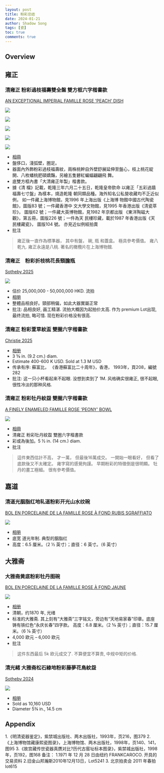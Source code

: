 ```yaml
---
layout: post
title: 粉彩总结
date: 2024-01-21
author: Shadow Song
tags: [瓷]
toc: true
comments: true
---
```


## Overview



## 雍正

### 清雍正 粉彩過枝福壽雙全盤 雙方框六字楷書款

[AN EXCEPTIONAL IMPERIAL FAMILLE ROSE 'PEACH' DISH](https://www.christies.com/zh/lot/lot-5800769?&lid=1&sc_lang=en)

![](https://lh3.googleusercontent.com/pw/AP1GczONBbLtfKygypZ8hWfcu40BImzJQVEX25HfREfXt92cz30f0iz3X7kcNitxVC3XyM5qOnMS5YMaz4U6wbHwK33uYRjiW7D84Nwt1oGvCA9aA1MTen1LeohEYhsVBUAMB3ZqOoJUSQyC0jx-lxYhHJjVRQ=w1017-h1294-s-no-gm?authuser=1)

![](https://lh3.googleusercontent.com/pw/AP1GczNnABXi8PeK5_5H9Zy7zQM5p6TG_CCqVsPXtgNyl5dxt4KjVyGs4Xzp0GTNciqQUCtuk5ZOGPL60mwX7W_vimmsgcTK0oKgMb0swzauGBY3eLAuHd2mBD-xrAa6np08LnSSu42ENNI5WKp1-7pgW3UqBA=w1706-h706-s-no-gm?authuser=1)

![](https://lh3.googleusercontent.com/pw/AP1GczPJgQLZBBbahNN9aube0jHy0dCD1LzG9IUQWhr27pxkjtWP5igs_qPsYnjWwOeYU7MHc7-DMfHfCdZUHXWQ6p4zK7smhBEq77RYwocuX98zIS8jMqO-T5qs1y9LQEnqCT_p3g8HURNb--BVAo_8pJ0ozA=w961-h1294-s-no-gm?authuser=0)

![](https://lh3.googleusercontent.com/pw/AP1GczMcWegWTNfzqDjVE-zpvMyERrF7nX0AAAXFIR1HR_C-MxNqjzK9k9iB__SgZY0GbBH-QwuQe_7jpMTWg0VujefOs3lqf_O9XNqYthLTZBxwlwgFiUDUeB6IoA_XInHN1upx2UkpgL8GdZTaR8IedLAZgA=w1294-h1294-s-no-gm?authuser=0)

![](https://lh3.googleusercontent.com/pw/AP1GczNfDbaSRlR5W_e5QpV-2-M3YBVoTWipxe8W8HjdLWQxhVXPhUbtAvk2k_-HJ4bz9TnAUO39ZmHjnAs27cR-yxxayVC7qXIibdPZZsCeUtziVDagWFRfjEMX_xeCFpjPQRtoj1GLW62rcHGjr1qCl9sImg=w924-h1294-s-no-gm?authuser=0)

- [相冊](https://photos.app.goo.gl/rjWy2iqjM2TJVcqB8)
- 盤侈口，淺弧壁，圈足。
- 器面內外飾粉彩過枝福壽紋，兩株桃幹自外壁舒展延伸至盤心，枝上桃花綻開、八枚蟠桃肥碩嬌豔，另繪五隻礬紅蝙蝠翩翩飛
舞。
- 底雙方框內書「大清雍正年製」楷書款。
- 據《清 檔》記載，乾隆三年六月二十五日，乾隆皇帝欽命 以雍正「五彩過牆福壽七寸盤」為樣本，燒造乾隆 朝同類品種。海外知名公私營收藏均不乏近似例， 如一件藏上海博物館，見1996 年上海出版《上海博 物館中國古代陶瓷館》，圖版83 號；一件藏香港中 文大學文物館，見1995 年香港出版《清瓷萃珍》， 圖版62 號；一件藏大英博物館，見1982 年京都出版 《東洋陶磁大觀》，第五冊，圖版226 號；一件為天 民樓珍藏，載於1987 年香港出版《天民樓藏瓷》， 圖版104 號。 亦見近似例經拍賣
- 批注

> 雍正後一直作為標準器， 其中有盤， 碗, 瓶 和蓋盒。 極具參考價值。 雍八乾九. 雍正永遠是八桃. 著名的橄欖片在上海博物館. 


### 清雍正　粉彩折枝桃花長頸膽瓶　

[Sotheby 2025](https://www.sothebys.com/en/buy/auction/2025/masterpieces-of-chinese-ceramics-from-the-ise-collection/a-fine-and-exceedingly-rare-large-famille-rose)

![](https://lh3.googleusercontent.com/pw/AP1GczNclDyJU77L48BcXq2ubhM5duXW2D6862faWmS6aOnIo5cVHQ3PXi1z8ac9bK2rdOIhqYHiy5yj_nznX5_iRJnsk5U0fTCd2gdA1JX4WIW3o6DlGCs6AN28KKdCVppfOrv0ItCoivBeoxtwezYQUyTFtA=w971-h1294-s-no-gm?authuser=0)

- 估价 25,000,000 - 50,000,000 HKD. 流拍
- [相册](https://photos.app.goo.gl/sohg6Hc8P18iV7aj7)
- 整體品相良好。頸部稍偏，如此大器實屬正常
- 批注: 品相良好, 画工精湛. 流拍大概因为起拍价太高. 作为 premium Lot出现, 最终流拍, 略可惜. 现在粉彩价格没有很高. 



### 清雍正 粉彩萱草紋盃 雙圈六字楷書款

[Christie 2025](https://www.christies.com.cn/zh/lot/lot-6524547?ldp_breadcrumb=back)

<script src="https://cdn.jsdelivr.net/npm/publicalbum@latest/embed-ui.min.js" async></script>
<div class="pa-gallery-player-widget" style="width:100%; height:480px; display:none;"
  data-link="https://photos.app.goo.gl/2cA3P6wL2e2HQsnw7"
  data-title="清雍正 粉彩萱草紋盃 雙圈六字楷書款"
  data-description="5 new items added to shared album">
  <object data="https://lh3.googleusercontent.com/pw/AP1GczMQeXEuTOUuDqCdDnApMSjRBWPLDJQGrLpA2n9OZ1Bo_RxN9_CXHUFC5S2EYrSIIlTM0wHUCI_V8sKYDXG6862ZqOn6SEgcWKRx6Ydu67UjTZ2_6giq=w1920-h1080"></object>
  <object data="https://lh3.googleusercontent.com/pw/AP1GczOml9VRAfS8lmIHCMTDlGdD3r_mOnT7-39RtvFvVtgjOvOXbveUpp-oj8XOOIorOswRSxZwWTAAJI6zGHMIZ_ynyZy7mFSOT5EP4poFUaPA0yLJ6rHC=w1920-h1080"></object>
  <object data="https://lh3.googleusercontent.com/pw/AP1GczMF4f8M986cXdS3qHwEji5sdw0x7Sj9cbHoFypKWiw9u6yQnD3QkI0M3FdI4Z5ypGetGUo2yO-69lNSpmGhInVTFF9SbAKETKyq2MSEaoloqlEHig7U=w1920-h1080"></object>
  <object data="https://lh3.googleusercontent.com/pw/AP1GczPCrmayE9CI3V2ycrMfBTcMJg-cQSSe0nT9MJO2AVYveLGzBqphR5VWaW4IOSZRFFIoCQPbTbTb-1Jl3Yf27WMCf9AFGEnlsuRGRXjry2Eyq5MVk3XS=w1920-h1080"></object>
  <object data="https://lh3.googleusercontent.com/pw/AP1GczNv8irMjgWsoXjrnH5m0iXYlh5uH4wWT8BbElXcoQW3Y1-MNdIZ-9UIAub8jZ6NN9EA5hY1nJ28jPUil7ho9VOpRBSN0PCc6ObiVLxgeqSEc8EA4kTe=w1920-h1080"></object>
</div>

- [相册](https://photos.app.goo.gl/2cA3P6wL2e2HQsnw7)
- 3 5⁄8 in. (9.2 cm.) diam.
- Estimate 400-600 K USD. Sold at 1.3 M USD
- 传承有序: 蘇富比， 《香港蘇富比二十周年》，香港， 1993年，頁208，編號282
- 批注: 这一只小杯看起来不起眼. 没想到卖到了 1M. 风格确实很雍正, 很不起眼, 很性冷淡的那种风格. 

### 清雍正 粉彩牡丹紋盌 雙圈六字楷書款

[A FINELY ENAMELED FAMILLE ROSE 'PEONY' BOWL](https://www.christies.com/lot/lot-6470791?&lid=1&sc_lang=en)

![](https://lh3.googleusercontent.com/pw/AP1GczOqEGfCDqMix7VEy7O21BARy2-zSLGicj50Tdo_NIrV0WWZVYB_X1qQOYab_kJIXKi7IGgjb8KsNt49nF-ZDVZME-qdGQTc1Fta7-lc3u3VuqMI7EYY0CAxwTbXnf4So2fAjqKBhFHsQRIy5vDzWR0nHg=w1532-h1294-s-no-gm?authuser=1)

- [相冊](https://photos.app.goo.gl/4RsVicvtAxhRkTAJ8)
- 清雍正 粉彩牡丹紋盌 雙圈六字楷書款
- 彩或為後加。5 ½ in. (14 cm.) diam.
- 批注

> 這件東西估計不高， 才一萬， 但最後16萬成交。 一開始一眼看好， 但看了底款後又不太確定。 雍字寫的感覺拘謹。 早期粉彩的特徵倒是很明顯。 牡丹的畫工極細。 很有參考價值。 


## 嘉道

### 清道光胭脂红地轧道粉彩开光山水纹碗

[BOL EN PORCELAINE DE LA FAMILLE ROSE À FOND RUBIS SGRAFFIATO](https://www.christies.com/lot/lot-6463103?ldp_breadcrumb=back&intObjectID=6463103&from=salessummary&lid=1)

![](https://lh3.googleusercontent.com/pw/ADCreHfKwGz1GN0VHdTiwj8b5q65ir9tgBd86XuTo52YNLaUJBsUAf_i3t4EJkPConFnlTtQsuZzFLWl5jra8SSOd6B2LZtOfj9KJM7og0OciIz9gxcPaMQl7sIDZIuNiOm0ZevVTPa6RJSwwzIfah8GyYrJhg=w977-h1298-s-no-gm?authuser=1)

- [相册](https://photos.app.goo.gl/r49W6JDi9w9kYc6F7)
- 底宽 道光年制. 典型的胭脂红
- 高度：6.5 厘米。（2 ½ 英寸）；直径：6 英寸。（6 英寸）


## 大雅斋

### 大雅斋黄底粉彩牡丹图碗

[BOL EN PORCELAINE DE LA FAMILLE ROSE À FOND JAUNE](https://www.christies.com/lot/lot-6463051/?intobjectid=6463051)

![](https://lh3.googleusercontent.com/pw/ADCreHfRGXttSCzZbBPewQFjH9lPqToy6Ph98RvgEpI7V122g0IALGMFdiqKSBEfeFSUwpjFQPFfBRKcQRJSrnlx2CkTT3VjI7afNGefeUhQ83p26tZ9h4seU0w0QSsKt8m6gpEZ4uAugSq3Nii_3p-ooi95Mw=w982-h1298-s-no-gm?authuser=1)

- [相册](https://photos.app.goo.gl/iM7Xaivc7Ye5iGub6)
- 清朝，约1870 年, 光绪
- 标准的大雅斋. 其上刻有“大雅斋”三字铭文，旁边有“天地易家春”印章。底座铸有铁红色“永庆长春”四字款。 高度：6.8 厘米。（2 5⁄8 英寸）；直径：15.7 厘米。（6 1⁄8 英寸）
- 4,000 欧元 – 6,000 欧元
- 批注

> 这件东西最后 5k 欧元成交了. 不算便宜不算贵, 中规中矩的价格. 


### 清光緒 大雅斋松石綠地粉彩藤夢花鳥紋盌

[Sotheby 2024](https://www.sothebys.com/en/buy/auction/2024/important-chinese-art/a-pair-of-turquoise-ground-famille-rose-dayazhai)

![](https://lh3.googleusercontent.com/pw/AP1GczPP_LtxUuQeZCNpl82-Re5S-V-EKJFOv3yNOR6MrVfhpeBSjG_gCe-XXYS5Bgi-P54BwY56fdEJ9bWlFwicibb-CNq0dIZNjCEc0k5AG5HwmLHWt7HQlwX6nXpoNHEvIVpCZiBF03WpCd60ynvOk4e6eQ=w1288-h1288-s-no-gm?authuser=0)

- [相册](https://photos.app.goo.gl/EdFVipXFDVkM3usB6)
- Sold as 10,160 USD
- Diameter 5¾ in., 14.5 cm



## Appendix

1.《明清瓷器鉴定》，紫禁城出版社、两木出版社，1993年，页216，图379 2.《上海博物馆藏康熙瓷图录》，上海博物馆、两木出版社，1998年，页140、141，图95 3.《故宫藏传世瓷器真赝对比?历代古窑址标本图录》，紫禁城出版社，1998年，页192，图168 备注： 1.1971 年 12 月 28 日由纽约 FRANKCAROCO. 开具的交易资料 2.旧金山邦瀚斯2010年12月13日，Lot5241 3. 北京拍卖会 2011 年春拍 lot615